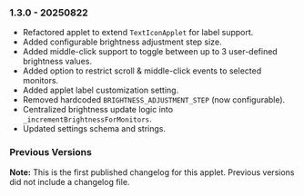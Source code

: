 ### 1.3.0 - 20250822

* Refactored applet to extend `TextIconApplet` for label support.
* Added configurable brightness adjustment step size.
* Added middle-click support to toggle between up to 3 user-defined brightness values.
* Added option to restrict scroll & middle-click events to selected monitors.
* Added applet label customization setting.
* Removed hardcoded `BRIGHTNESS_ADJUSTMENT_STEP` (now configurable).
* Centralized brightness update logic into `_incrementBrightnessForMonitors`.
* Updated settings schema and strings.

### Previous Versions

**Note:** This is the first published changelog for this applet. Previous versions did not include a changelog file.